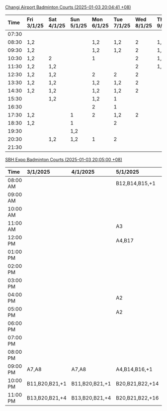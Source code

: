 [Changi Airport Badminton Courts (2025-01-03 20:04:41 +08)](https://www.carc.org.sg/FacilityBooking.aspx)

| Time   | Fri 3/1/25   | Sat 4/1/25   | Sun 5/1/25   | Mon 6/1/25   | Tue 7/1/25   | Wed 8/1/25   | Thu 9/1/25   |
|:-------|:-------------|:-------------|:-------------|:-------------|:-------------|:-------------|:-------------|
| 07:30  |              |              |              |              |              |              |              |
| 08:30  | 1,2          |              |              | 1,2          | 1,2          | 2            | 1,2          |
| 09:30  | 1,2          |              |              | 1,2          | 1,2          | 2            | 1,2          |
| 10:30  | 1,2          | 2            |              | 1            |              | 2            | 1,2          |
| 11:30  | 1,2          | 1,2          |              |              |              | 2            | 1,2          |
| 12:30  | 1,2          | 1,2          |              | 2            | 2            | 2            |              |
| 13:30  | 1,2          | 1,2          |              | 1,2          | 1,2          | 2            |              |
| 14:30  | 1,2          | 1,2          |              | 1,2          | 1,2          | 2            |              |
| 15:30  |              | 1,2          |              | 1,2          | 1            |              |              |
| 16:30  |              |              |              | 2            | 1            |              |              |
| 17:30  | 1,2          |              | 1            | 2            | 1,2          | 2            |              |
| 18:30  | 1,2          |              | 1            |              | 2            |              |              |
| 19:30  |              |              | 1,2          |              |              |              |              |
| 20:30  |              | 1,2          | 1,2          | 1            | 2            |              |              |
| 21:30  |              |              |              |              |              |              |              |

[SBH Expo Badminton Courts (2025-01-03 20:05:00 +08)](https://singaporebadmintonhall.getomnify.com/widgets/O3MRKGBH359GA55KHMG1RD)

| Time     | 3/1/2025       | 4/1/2025       | 5/1/2025        | 6/1/2025        | 7/1/2025        | 8/1/2025        | 9/1/2025        |
|:---------|:---------------|:---------------|:----------------|:----------------|:----------------|:----------------|:----------------|
| 08:00 AM |                |                | B12,B14,B15,+1  | B19,B20,B21,+6  | B19,B21,B22,+13 | B19,B21,B22,+19 | B19,B21,B22,+18 |
| 09:00 AM |                |                |                 |                 | B19,B21,B22,+14 | B19,B21,B22,+17 | B19,B21,B22,+11 |
| 10:00 AM |                |                |                 |                 | B19,B21,B22,+19 | B19,B21,B22,+16 | B19,B21,B22,+10 |
| 11:00 AM |                |                | A3              |                 | B19,B21,B22,+19 | B19,B21,B22,+16 | B19,B21,B22,+9  |
| 12:00 PM |                |                | A4,B17          |                 | B19,B21,B22,+16 | B19,B21,B22,+19 | B19,B21,B22,+18 |
| 01:00 PM |                |                |                 | A9,B20,B22      | B20,B21,B22,+15 | B19,B21,B22,+19 | B19,B21,B22,+19 |
| 02:00 PM |                |                |                 |                 | B20,B21,B22,+17 | B19,B21,B22,+17 | B19,B20,B21,+14 |
| 03:00 PM |                |                |                 |                 | B15,B17,B18,+12 | B16,B19,B21,+6  | B19,B20,B21,+12 |
| 04:00 PM |                |                | A2              |                 | B12,B14,B15,+9  | B15,B16,B21,+4  | B11,B12,B18,+1  |
| 05:00 PM |                |                | A2              |                 | B12,B14,B15,+8  |                 | A5              |
| 06:00 PM |                |                |                 |                 | A9,B11,B12,+4   |                 | A1              |
| 07:00 PM |                |                |                 | A10,B21         | B12,B19,B20,+7  | A5,B22          |                 |
| 08:00 PM |                |                |                 | B17,B18,B22,+5  | A6              |                 |                 |
| 09:00 PM | A7,A8          | A7,A8          | A4,B14,B16,+1   | B17,B20,B22,+11 | A6              |                 |                 |
| 10:00 PM | B11,B20,B21,+1 | B11,B20,B21,+1 | B20,B21,B22,+14 | A10,A8,A9,+6    | A10,A8,A9,+7    | A7,A8,A9,+6     |                 |
| 11:00 PM | B13,B20,B21,+4 | B13,B20,B21,+4 | B20,B21,B22,+16 | A10,A8,A9,+6    | A10,A8,A9,+7    | A10,A8,A9,+7    |                 |
